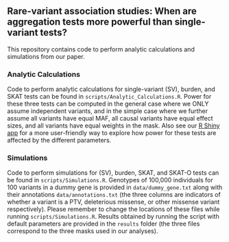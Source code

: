 ## Rare-variant association studies: When are aggregation tests more powerful than single-variant tests? 

This repository contains code to perform analytic calculations and simulations from our paper. 

### Analytic Calculations

Code to perform analytic calculations for single-variant (SV), burden, and SKAT tests can be found in `scripts/Analytic_Calculations.R`. Power for these three tests can be computed in the general case where we ONLY assume independent variants, and in the simple case where we further assume all variants have equal MAF, all causal variants have equal effect sizes, and all variants have equal weights in the mask. Also see our [R Shiny app](https://debrajbose.shinyapps.io/analytic_calculations/) for a more user-friendly way to explore how power for these tests are affected by the different parameters.

### Simulations

Code to perform simulations for (SV), burden, SKAT, and SKAT-O tests can be found in `scripts/Simulations.R`. Genotypes of 100,000 individuals for 100 variants in a dummy gene is provided in `data/dummy_gene.txt` along with their annotations `data/annotations.txt` (the three columns are indicators of whether a variant is a PTV, deleterious missense, or other missense variant respectively). Please remember to change the locations of these files while running `scripts/Simulations.R`. Results obtained by running the script with default parameters are provided in the `results` folder (the three files correspond to the three masks used in our analyses). 
